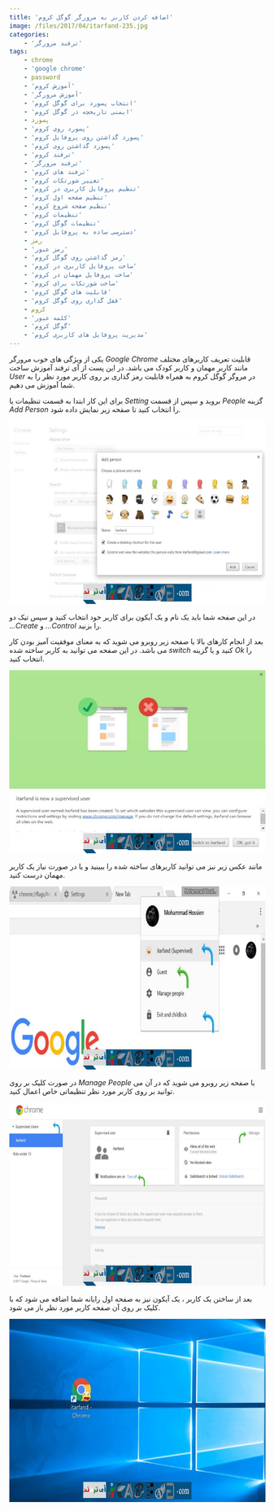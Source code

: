 ```yaml
---
title: 'اضافه کردن کاربر به مرورگر گوگل کروم'
image: /files/2017/04/itarfand-235.jpg
categories:
    - 'ترفند مرورگر'
tags:
    - chrome
    - 'google chrome'
    - password
    - 'آموزش کروم'
    - 'آموزش مرورگر'
    - 'انتخاب پسورد برای گوگل کروم'
    - 'ایمنی تاریخچه در گوگل کروم'
    - پسورد
    - 'پسورد روی کروم'
    - 'پسورد گذاشتن روی پروفایل کروم'
    - 'پسورد گذاشتن روی کروم'
    - 'ترفند کروم'
    - 'ترفند مرورگر'
    - 'ترفند های کروم'
    - 'تغییر شورتکات کروم'
    - 'تنظیم پروفایل کاربری در کروم'
    - 'تنظیم صفحه اول کروم'
    - 'تنظیم صفحه شروع کروم'
    - 'تنظیمات کروم'
    - 'تنظیمات گوگل کروم'
    - 'دسترسی ساده به پروفایل کروم'
    - رمز
    - 'رمز عبور'
    - 'رمز گذاشتن روی گوگل کروم'
    - 'ساخت پروفایل کاربری در کروم'
    - 'ساخت پروفایل مهمان در کروم'
    - 'ساخت شورتکات برای کروم'
    - 'قابلیت های گوگل کروم'
    - 'قفل گذاری روی گوگل کروم'
    - کروم
    - 'کلمه عبور'
    - 'گوگل کروم'
    - 'مدیریت پروفایل های کاربری کروم'
---
```


یکی از ویژگی های خوب مرورگر *Google Chrome* قابلیت تعریف کاربرهای مختلف مانند کاربر مهمان و کاربر کودک می باشد. در این پست از آی ترفند آموزش ساخت *User* در مروگر گوگل کروم به همراه قابلیت رمز گذاری بر روی کاربر مورد نظر را به شما آموزش می دهیم.

برای این کار ابتدا به قسمت تنظیمات یا *Setting* بروید و سپس از قسمت *People* گزینه *Add Person* را انتخاب کنید تا صفحه زیر نمایش داده شود.

![mhkarami97](/files/2017/04/itarfand-230.jpg)

در این صفحه شما باید یک نام و یک آیکون برای کاربر خود انتخاب کنید و سپس تیک دو .*..Create* و *…Control* را بزنید.

بعد از انجام کارهای بالا با صفحه زیر روبرو می شوید که به معنای موفقیت آمیز بودن کار می باشد. در این صفحه می توانید به کاربر ساخته شده *switch* کنید و یا گزینه *Ok* را انتخاب کنید.

![mhkarami97](/files/2017/04/itarfand-231.jpg)

مانند عکس زیر نیز می توانید کاربرهای ساخته شده را ببینید و یا در صورت نیاز یک کاربر مهمان درست کنید.

![mhkarami97](/files/2017/04/itarfand-232.jpg)

در صورت کلیک بر روی *Manage People* با صفحه زیر روبرو می شوید که در آن می توانید بر روی کاربر مورد نظر تنظیماتی خاص اعمال کنید.

![mhkarami97](/files/2017/04/itarfand-233.jpg)

بعد از ساختن یک کاربر ، یک آیکون نیز به صفحه اول رایانه شما اضافه می شود که با کلیک بر روی آن صفحه کاربر مورد نظر باز می شود.

![mhkarami97](/files/2017/04/itarfand-234.jpg)